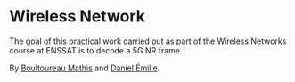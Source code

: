 # Wireless Network

The goal of this practical work carried out as part of the Wireless Networks course at ENSSAT is to decode a 5G NR frame.

By [Boultoureau Mathis](https://github.com/mboultoureau) and [Daniel Émilie](https://github.com/edanielENSSAT).